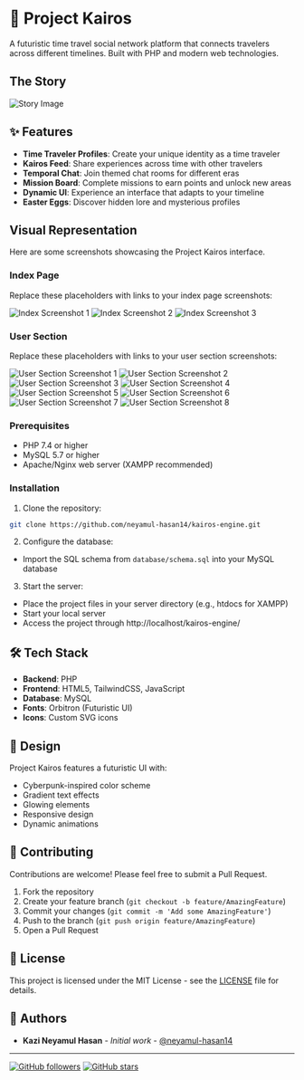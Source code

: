 # 🔮 Project Kairos

A futuristic time travel social network platform that connects travelers across different timelines. Built with PHP and modern web technologies.

## The Story

![Story Image](path/to/your/story-image.png)

## ✨ Features

- **Time Traveler Profiles**: Create your unique identity as a time traveler
- **Kairos Feed**: Share experiences across time with other travelers
- **Temporal Chat**: Join themed chat rooms for different eras
- **Mission Board**: Complete missions to earn points and unlock new areas
- **Dynamic UI**: Experience an interface that adapts to your timeline
- **Easter Eggs**: Discover hidden lore and mysterious profiles

## Visual Representation

Here are some screenshots showcasing the Project Kairos interface.

### Index Page

Replace these placeholders with links to your index page screenshots:

![Index Screenshot 1](path/to/your/index-screenshot-1.png)
![Index Screenshot 2](path/to/your/index-screenshot-2.png)
![Index Screenshot 3](path/to/your/index-screenshot-3.png)

### User Section

Replace these placeholders with links to your user section screenshots:

![User Section Screenshot 1](path/to/your/user-screenshot-1.png)
![User Section Screenshot 2](path/to/your/user-screenshot-2.png)
![User Section Screenshot 3](path/to/your/user-screenshot-3.png)
![User Section Screenshot 4](path/to/your/user-screenshot-4.png)
![User Section Screenshot 5](path/to/your/user-screenshot-5.png)
![User Section Screenshot 6](path/to/your/user-screenshot-6.png)
![User Section Screenshot 7](path/to/your/user-screenshot-7.png)
![User Section Screenshot 8](path/to/your/user-screenshot-8.png) 



### Prerequisites

- PHP 7.4 or higher
- MySQL 5.7 or higher
- Apache/Nginx web server (XAMPP recommended)

### Installation

1. Clone the repository:
```bash
git clone https://github.com/neyamul-hasan14/kairos-engine.git
```

2. Configure the database:
- Import the SQL schema from `database/schema.sql` into your MySQL database

3. Start the server:
- Place the project files in your server directory (e.g., htdocs for XAMPP)
- Start your local server
- Access the project through http://localhost/kairos-engine/

## 🛠️ Tech Stack

- **Backend**: PHP
- **Frontend**: HTML5, TailwindCSS, JavaScript
- **Database**: MySQL
- **Fonts**: Orbitron (Futuristic UI)
- **Icons**: Custom SVG icons

## 🎨 Design

Project Kairos features a futuristic UI with:
- Cyberpunk-inspired color scheme
- Gradient text effects
- Glowing elements
- Responsive design
- Dynamic animations

## 🤝 Contributing

Contributions are welcome! Please feel free to submit a Pull Request.

1. Fork the repository
2. Create your feature branch (`git checkout -b feature/AmazingFeature`)
3. Commit your changes (`git commit -m 'Add some AmazingFeature'`)
4. Push to the branch (`git push origin feature/AmazingFeature`)
5. Open a Pull Request

## 📝 License

This project is licensed under the MIT License - see the [LICENSE](LICENSE) file for details.

## 👥 Authors

- **Kazi Neyamul Hasan** - *Initial work* - [@neyamul-hasan14](https://github.com/neyamul-hasan14)

---


[![GitHub followers](https://img.shields.io/github/followers/neyamul-hasan14?label=Follow&style=social)](https://github.com/neyamul-hasan14)
[![GitHub stars](https://img-camo.githubusercontent.com/5f45a52c3d3c49662870f1420d15124ff064b086a7f490ca3357811318288b71/68747470733a2f2f696d672e736869656c64732e696f2f6769746875622f73746172732f6e6579616d756c2d686173616e31343f7374796c653d736f6369616c)](https://github.com/neyamul-hasan14)


